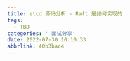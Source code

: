 ```yaml
---
title: etcd 源码分析 - Raft 是如何实现的
tags:
  - TBD
categories: ' 面试分享'
date: 2022-07-30 10:10:33
abbrlink: 40b3bac4
---
```

